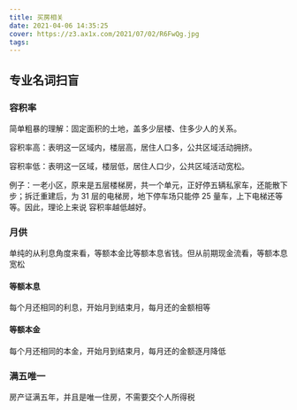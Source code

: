 ```yaml
---
title: 买房相关
date: 2021-04-06 14:35:25
cover: https://z3.ax1x.com/2021/07/02/R6FwQg.jpg
tags:
---
```


## 专业名词扫盲

### 容积率

简单粗暴的理解：固定面积的土地，盖多少层楼、住多少人的关系。

容积率高：表明这一区域内，楼层高，居住人口多，公共区域活动拥挤。

容积率低：表明这一区域，楼层低，居住人口少，公共区域活动宽松。

例子：一老小区，原来是五层楼梯房，共一个单元，正好停五辆私家车，还能散下步；拆迁重建后，为 31 层的电梯房，地下停车场只能停 25 量车，上下电梯还等等。因此，理论上来说 容积率越低越好。

### 月供

单纯的从利息角度来看，等额本金比等额本息省钱。但从前期现金流看，等额本息宽松

#### 等额本息

每个月还相同的利息，开始月到结束月，每月还的金额相等

#### 等额本金

每个月还相同的本金，开始月到结束月，每月还的金额逐月降低

### 满五唯一

房产证满五年，并且是唯一住房，不需要交个人所得税
